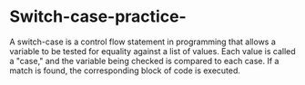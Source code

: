 # Switch-case-practice-
A switch-case is a control flow statement in programming that allows a variable to be tested for equality against a list of values. Each value is called a "case," and the variable being checked is compared to each case. If a match is found, the corresponding block of code is executed.
